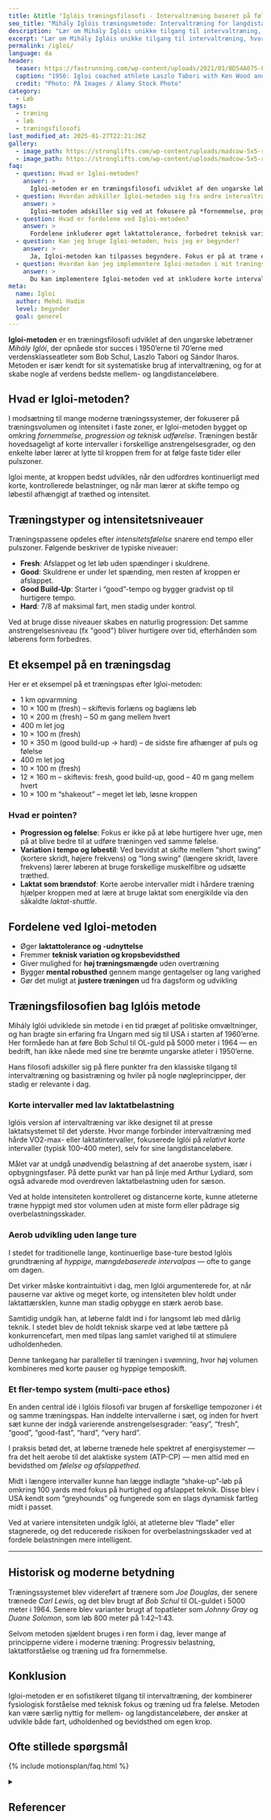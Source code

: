 ```yaml
---
title: &title "Iglóis træningsfilosofi - Intervaltræning baseret på følelse"
seo_title: "Mihály Iglóis træningsmetode: Intervaltræning for langdistanceløbere"
description: "Lær om Mihály Iglóis unikke tilgang til intervaltræning, hvor korte intervaller og høj volumen bygger en stærk aerob base uden overbelastning."
excerpt: "Lær om Mihály Iglóis unikke tilgang til intervaltræning, hvor korte intervaller og høj volumen bygger en stærk aerob base uden overbelastning."
permalink: /igloi/
language: da
header:
  teaser: https://fastrunning.com/wp-content/uploads/2021/01/BD54A075-FAFC-4608-B1D9-50E0A36056E0.jpeg
  caption: "1956: Igloi coached athlete Laszlo Tabori with Ken Wood and Istvan Rozsavolgy."
  credit: "Photo: PA Images / Alamy Stock Photo"
category:
  - Løb
tags:
  - træning
  - løb
  - træningsfilosofi
last_modified_at: 2025-01-27T22:21:26Z
gallery:
  - image_path: https://stronglifts.com/wp-content/uploads/madcow-5x5-ramp-sets.webp
  - image_path: https://stronglifts.com/wp-content/uploads/madcow-5x5-ramp-sets-workout-c.webp
faq:
  - question: Hvad er Igloi-metoden?
    answer: >
      Igloi-metoden er en træningsfilosofi udviklet af den ungarske løbetræner Mihály Iglói. Den fokuserer på intervaltræning, hvor løberen lærer at lytte til kroppens fornemmelser og tilpasse træningen efter dagsform. Metoden bruger korte intervaller med lav laktatbelastning for at opbygge en stærk aerob base uden at belaste kroppen unødigt.
  - question: Hvordan adskiller Igloi-metoden sig fra andre intervaltræningsmetoder?
    answer: >
      Igloi-metoden adskiller sig ved at fokusere på *fornemmelse, progression og teknisk udførelse* i stedet for faste tempo- eller pulszoner. Træningen består af korte intervaller, hvor intensiteten justeres efter følelse og form, hvilket gør det muligt at træne med høj volumen uden overbelastning.
  - question: Hvad er fordelene ved Igloi-metoden?
    answer: >
      Fordelene inkluderer øget laktattolerance, forbedret teknisk variation, høj træningsmængde uden overtræning og en bedre mental robusthed gennem gentagelse og langvarig træning. Metoden gør det muligt at justere intensiteten afhængig af dagsform, hvilket hjælper med at undgå overbelastning.
  - question: Kan jeg bruge Igloi-metoden, hvis jeg er begynder?
    answer: >
      Ja, Igloi-metoden kan tilpasses begyndere. Fokus er på at træne efter fornemmelse og gradvist øge intensiteten, hvilket gør metoden fleksibel og tilgængelig for alle niveauer. Start med lette intervaller og opbyg gradvist som din form forbedres.
  - question: Hvordan kan jeg implementere Igloi-metoden i mit træningsprogram?
    answer: >
      Du kan implementere Igloi-metoden ved at inkludere korte intervalpas med varieret intensitet, der skifter mellem "fresh", "good" og "hard" niveauer. Start med opvarmning og et par sæt af intervaller, og gradvist øge antallet eller længden af intervallerne, som din udholdenhed forbedres.
meta:
  name: Igloi
  author: Mehdi Hadim
  level: begynder
  goal: generel
---
```


**Igloi-metoden** er en træningsfilosofi udviklet af den ungarske løbetræner *Mihály Iglói*, der opnåede stor succes i 1950’erne til 70’erne med verdensklasseatleter som Bob Schul, Laszlo Tabori og Sándor Iharos. Metoden er især kendt for sit systematiske brug af intervaltræning, og for at skabe nogle af verdens bedste mellem- og langdistanceløbere.

## Hvad er Igloi-metoden?

I modsætning til mange moderne træningssystemer, der fokuserer på træningsvolumen og intensitet i faste zoner, er Igloi-metoden bygget op omkring *fornemmelse, progression og teknisk udførelse*. Træningen består hovedsageligt af korte intervaller i forskellige anstrengelsesgrader, og den enkelte løber lærer at lytte til kroppen frem for at følge faste tider eller pulszoner.

Igloi mente, at kroppen bedst udvikles, når den udfordres kontinuerligt med korte, kontrollerede belastninger, og når man lærer at skifte tempo og løbestil afhængigt af træthed og intensitet.

## Træningstyper og intensitetsniveauer

Træningspassene opdeles efter *intensitetsfølelse* snarere end tempo eller pulszoner. Følgende beskriver de typiske niveauer:

- **Fresh**: Afslappet og let løb uden spændinger i skuldrene.
- **Good**: Skuldrene er under let spænding, men resten af kroppen er afslappet.
- **Good Build-Up**: Starter i “good”-tempo og bygger gradvist op til hurtigere tempo.
- **Hard**: 7/8 af maksimal fart, men stadig under kontrol.

Ved at bruge disse niveauer skabes en naturlig progression: Det samme anstrengelsesniveau (fx "good") bliver hurtigere over tid, efterhånden som løberens form forbedres.

## Et eksempel på en træningsdag

Her er et eksempel på et træningspas efter Igloi-metoden:

- 1 km opvarmning
- 10 × 100 m (fresh) – skiftevis forlæns og baglæns løb
- 10 × 200 m (fresh) – 50 m gang mellem hvert
- 400 m let jog
- 10 × 100 m (fresh)
- 10 × 350 m (good build-up → hard) – de sidste fire afhænger af puls og følelse
- 400 m let jog
- 10 × 100 m (fresh)
- 12 × 160 m – skiftevis: fresh, good build-up, good – 40 m gang mellem hvert
- 10 × 100 m “shakeout” – meget let løb, løsne kroppen

### Hvad er pointen?

- **Progression og følelse**: Fokus er ikke på at løbe hurtigere hver uge, men på at blive bedre til at udføre træningen ved samme følelse.
- **Variation i tempo og løbestil**: Ved bevidst at skifte mellem “short swing” (kortere skridt, højere frekvens) og “long swing” (længere skridt, lavere frekvens) lærer løberen at bruge forskellige muskelfibre og udsætte træthed.
- **Laktat som brændstof**: Korte aerobe intervaller midt i hårdere træning hjælper kroppen med at lære at bruge laktat som energikilde via den såkaldte *laktat-shuttle*.

## Fordelene ved Igloi-metoden

- Øger **laktattolerance og -udnyttelse**  
- Fremmer **teknisk variation og kropsbevidsthed**  
- Giver mulighed for **høj træningsmængde** uden overtræning  
- Bygger **mental robusthed** gennem mange gentagelser og lang varighed  
- Gør det muligt at **justere træningen** ud fra dagsform og udvikling

## Træningsfilosofien bag Iglóis metode

Mihály Iglói udviklede sin metode i en tid præget af politiske omvæltninger, og han bragte sin erfaring fra Ungarn med sig til USA i starten af 1960’erne. Her formåede han at føre Bob Schul til OL-guld på 5000 meter i 1964 — en bedrift, han ikke nåede med sine tre berømte ungarske atleter i 1950’erne.

Hans filosofi adskiller sig på flere punkter fra den klassiske tilgang til intervaltræning og basistræning og hviler på nogle nøgleprincipper, der stadig er relevante i dag.

### Korte intervaller med lav laktatbelastning

Iglóis version af intervaltræning var ikke designet til at presse laktatsystemet til det yderste. Hvor mange forbinder intervaltræning med hårde VO2-max- eller laktatintervaller, fokuserede Iglói på *relativt korte* intervaller (typisk 100–400 meter), selv for sine langdistanceløbere. 

Målet var at undgå unødvendig belastning af det anaerobe system, især i opbygningsfaser. På dette punkt var han på linje med Arthur Lydiard, som også advarede mod overdreven laktatbelastning uden for sæson.

Ved at holde intensiteten kontrolleret og distancerne korte, kunne atleterne træne hyppigt med stor volumen uden at miste form eller pådrage sig overbelastningsskader.

### Aerob udvikling uden lange ture

I stedet for traditionelle lange, kontinuerlige base-ture bestod Iglóis grundtræning af *hyppige, mængdebaserede intervalpas* — ofte to gange om dagen. 

Det virker måske kontraintuitivt i dag, men Iglói argumenterede for, at når pauserne var aktive og meget korte, og intensiteten blev holdt under laktattærsklen, kunne man stadig opbygge en stærk aerob base. 

Samtidig undgik han, at løberne faldt ind i for langsomt løb med dårlig teknik. I stedet blev de holdt teknisk skarpe ved at løbe tættere på konkurrencefart, men med tilpas lang samlet varighed til at stimulere udholdenheden.

Denne tankegang har paralleller til træningen i svømning, hvor høj volumen kombineres med korte pauser og hyppige temposkift.

### Et fler-tempo system (multi-pace ethos)

En anden central idé i Iglóis filosofi var brugen af forskellige tempozoner i ét og samme træningspas. Han inddelte intervallerne i sæt, og inden for hvert sæt kunne der indgå varierende anstrengelsesgrader: “easy”, “fresh”, “good”, “good-fast”, “hard”, “very hard”.

I praksis betød det, at løberne trænede hele spektret af energisystemer — fra det helt aerobe til det alaktiske system (ATP-CP) — men altid med en bevidsthed om *følelse og afslappethed*.

Midt i længere intervaller kunne han lægge indlagte “shake-up”-løb på omkring 100 yards med fokus på hurtighed og afslappet teknik. Disse blev i USA kendt som “greyhounds” og fungerede som en slags dynamisk fartleg midt i passet.

Ved at variere intensiteten undgik Iglói, at atleterne blev “flade” eller stagnerede, og det reducerede risikoen for overbelastningsskader ved at fordele belastningen mere intelligent.

---

## Historisk og moderne betydning

Træningssystemet blev videreført af trænere som *Joe Douglas*, der senere trænede *Carl Lewis*, og det blev brugt af *Bob Schul* til OL-guldet i 5000 meter i 1964. Senere blev varianter brugt af topatleter som *Johnny Gray* og *Duane Solomon*, som løb 800 meter på 1:42–1:43.

Selvom metoden sjældent bruges i ren form i dag, lever mange af principperne videre i moderne træning: Progressiv belastning, laktatforståelse og træning ud fra fornemmelse.

## Konklusion

Igloi-metoden er en sofistikeret tilgang til intervaltræning, der kombinerer fysiologisk forståelse med teknisk fokus og træning ud fra følelse. Metoden kan være særlig nyttig for mellem- og langdistanceløbere, der ønsker at udvikle både fart, udholdenhed og bevidsthed om egen krop.

## Ofte stillede spørgsmål

{% include motionsplan/faq.html %}

<details markdown="1" class="references">
  <summary><h2 id="references">Referencer</h2></summary>

- [Science of Running](https://www.scienceofrunning.com/2010/02/interval-training-why-its-misunderstood.html)
</details>